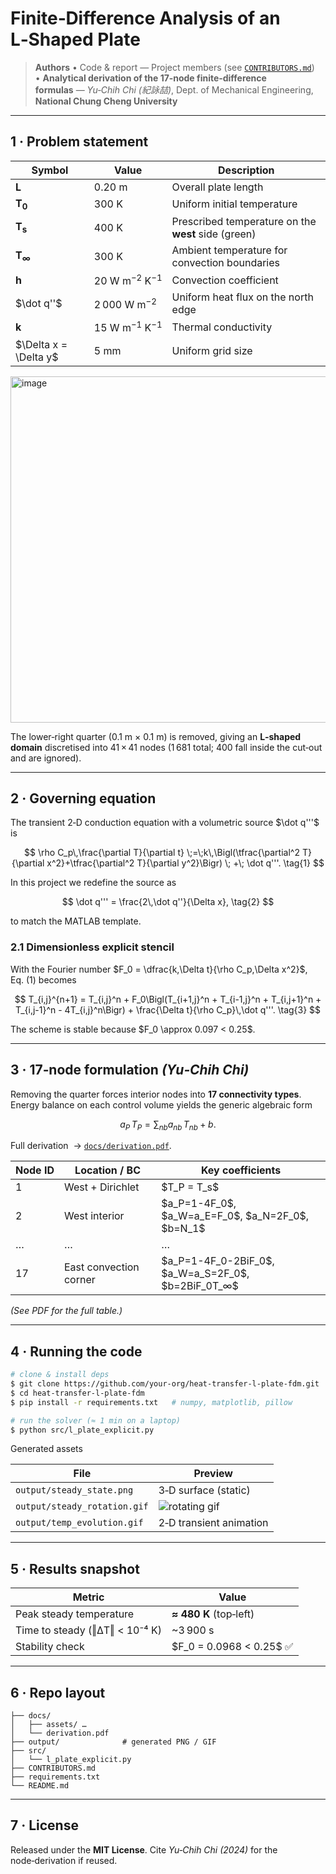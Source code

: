 # Finite‑Difference Analysis of an L‑Shaped Plate

> **Authors**
> • Code & report — Project members (see [`CONTRIBUTORS.md`](CONTRIBUTORS.md))
> • **Analytical derivation of the 17‑node finite‑difference formulas** — *Yu‑Chih Chi (紀詠喆)*, Dept. of Mechanical Engineering, **National Chung Cheng University**

---

## 1 · Problem statement

| Symbol                  | Value                              | Description                                         |
| ----------------------- | ---------------------------------- | --------------------------------------------------- |
| **L**                   | 0.20 m                             | Overall plate length                                |
| **T<sub>0</sub>**       | 300 K                              | Uniform initial temperature                         |
| **T<sub>s</sub>**       | 400 K                              | Prescribed temperature on the **west** side (green) |
| **T<sub>∞</sub>**       | 300 K                              | Ambient temperature for convection boundaries       |
| **h**                   | 20 W m<sup>−2</sup> K<sup>−1</sup> | Convection coefficient                              |
| \$\dot q''\$            | 2 000 W m<sup>−2</sup>             | Uniform heat flux on the north edge                 |
| **k**                   | 15 W m<sup>−1</sup> K<sup>−1</sup> | Thermal conductivity                                |
| \$\Delta x = \Delta y\$ | 5 mm                               | Uniform grid size                                   |

<img width="723" height="554" alt="image" src="https://github.com/user-attachments/assets/015c13ec-b1d3-467a-9df3-2ac06ce6f9a3" />

The lower‑right quarter (0.1 m × 0.1 m) is removed, giving an **L‑shaped domain** discretised into 41 × 41 nodes (1 681 total; 400 fall inside the cut‑out and are ignored).

---

## 2 · Governing equation

The transient 2‑D conduction equation with a volumetric source \$\dot q'''\$ is

$$
\rho C_p\,\frac{\partial T}{\partial t}
\;=\;k\,\Bigl(\tfrac{\partial^2 T}{\partial x^2}+\tfrac{\partial^2 T}{\partial y^2}\Bigr)
\; +\; \dot q'''. \tag{1}
$$

In this project we redefine the source as

$$
\dot q''' = \frac{2\,\dot q''}{\Delta x}, \tag{2}
$$

to match the MATLAB template.

### 2.1 Dimensionless explicit stencil

With the Fourier number \$F\_0 = \dfrac{k,\Delta t}{\rho C\_p,\Delta x^2}\$, Eq. (1) becomes

$$
T_{i,j}^{n+1} = T_{i,j}^n + F_0\Bigl(T_{i+1,j}^n + T_{i-1,j}^n + T_{i,j+1}^n + T_{i,j-1}^n - 4T_{i,j}^n\Bigr) + \frac{\Delta t}{\rho C_p}\,\dot q'''. \tag{3}
$$

The scheme is stable because \$F\_0 \approx 0.097 < 0.25\$.

---

## 3 · 17‑node formulation  *(Yu‑Chih Chi)*

Removing the quarter forces interior nodes into **17 connectivity types**.  Energy balance on each control volume yields the generic algebraic form

$$
a_P\,T_P = \sum_{nb} a_{nb}\,T_{nb} + b. \tag{4}
$$

Full derivation  → [`docs/derivation.pdf`](docs/derivation.pdf).

| Node ID | Location / BC          | Key coefficients                                                 |
| ------- | ---------------------- | ---------------------------------------------------------------- |
| 1       | West + Dirichlet       | \$T\_P = T\_s\$                                                  |
| 2       | West interior          | \$a\_P=1-4F\_0\$, \$a\_W=a\_E=F\_0\$, \$a\_N=2F\_0\$, \$b=N\_1\$ |
| …       | …                      | …                                                                |
| 17      | East convection corner | \$a\_P=1-4F\_0-2BiF\_0\$, \$a\_W=a\_S=2F\_0\$, \$b=2BiF\_0T\_∞\$ |

*(See PDF for the full table.)*

---

## 4 · Running the code

```bash
# clone & install deps
$ git clone https://github.com/your‑org/heat-transfer-l-plate-fdm.git
$ cd heat-transfer-l-plate-fdm
$ pip install -r requirements.txt   # numpy, matplotlib, pillow

# run the solver (≈ 1 min on a laptop)
$ python src/l_plate_explicit.py
```

Generated assets

| File                         | Preview                                     |
| ---------------------------- | ------------------------------------------- |
| `output/steady_state.png`    | 3‑D surface (static)                        |
| `output/steady_rotation.gif` | ![rotating gif](output/steady_rotation.gif) |
| `output/temp_evolution.gif`  | 2‑D transient animation                     |

---

## 5 · Results snapshot

| Metric                         | Value                      |
| ------------------------------ | -------------------------- |
| Peak steady temperature        | **≈ 480 K** (top‑left)     |
| Time to steady (‖ΔT‖ < 10⁻⁴ K) | \~3 900 s                  |
| Stability check                | \$F\_0 = 0.0968 < 0.25\$ ✅ |

---

## 6 · Repo layout

```
├── docs/
│   ├── assets/ …
│   └── derivation.pdf
├── output/              # generated PNG / GIF
├── src/
│   └── l_plate_explicit.py
├── CONTRIBUTORS.md
├── requirements.txt
└── README.md
```

---

## 7 · License

Released under the **MIT License**.  Cite *Yu‑Chih Chi (2024)* for the node‑derivation if reused.
